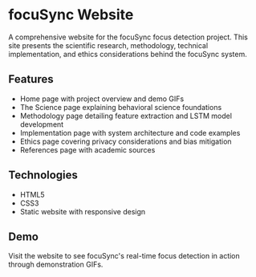 # focuSync Website

A comprehensive website for the focuSync focus detection project. This site presents the scientific research, methodology, technical implementation, and ethics considerations behind the focuSync system.

## Features

- Home page with project overview and demo GIFs
- The Science page explaining behavioral science foundations
- Methodology page detailing feature extraction and LSTM model development
- Implementation page with system architecture and code examples
- Ethics page covering privacy considerations and bias mitigation
- References page with academic sources

## Technologies

- HTML5
- CSS3
- Static website with responsive design

## Demo

Visit the website to see focuSync's real-time focus detection in action through demonstration GIFs.
